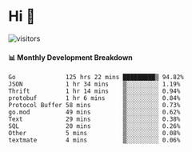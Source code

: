 # Hi 👋
 
![visitors](https://visitor-badge.glitch.me/badge?page_id=sorcererxw.sorcererx)

#### 📊 Monthly Development Breakdown

<!--START_SECTION:waka-->
```text
Go              125 hrs 22 mins █████████▒ 94.82%
JSON            1 hr 34 mins    ▒░░░░░░░░░ 1.19%
Thrift          1 hr 14 mins    ▒░░░░░░░░░ 0.94%
protobuf        1 hr 6 mins     ▒░░░░░░░░░ 0.84%
Protocol Buffer 58 mins         ▒░░░░░░░░░ 0.73%
go.mod          49 mins         ▒░░░░░░░░░ 0.62%
Text            29 mins         ▒░░░░░░░░░ 0.38%
SQL             20 mins         ▒░░░░░░░░░ 0.26%
Other           5 mins          ▒░░░░░░░░░ 0.08%
textmate        4 mins          ▒░░░░░░░░░ 0.06%
```
<!--END_SECTION:waka-->
